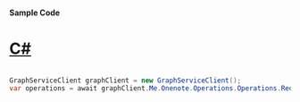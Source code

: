 #### Sample Code
# [C#](#tab/Csharp)

```C#

GraphServiceClient graphClient = new GraphServiceClient();
var operations = await graphClient.Me.Onenote.Operations.Operations.Request().GetAsync();

```